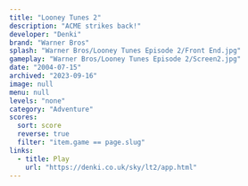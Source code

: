 ```yaml
---
title: "Looney Tunes 2"
description: "ACME strikes back!"
developer: "Denki"
brand: "Warner Bros"
splash: "Warner Bros/Looney Tunes Episode 2/Front End.jpg"
gameplay: "Warner Bros/Looney Tunes Episode 2/Screen2.jpg"
date: "2004-07-15"
archived: "2023-09-16"
image: null
menu: null
levels: "none"
category: "Adventure"
scores:
  sort: score
  reverse: true
  filter: "item.game == page.slug"
links:
  - title: Play
    url: "https://denki.co.uk/sky/lt2/app.html"
---
```

